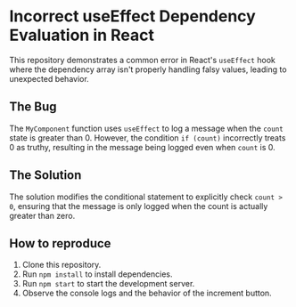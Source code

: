 # Incorrect useEffect Dependency Evaluation in React

This repository demonstrates a common error in React's `useEffect` hook where the dependency array isn't properly handling falsy values, leading to unexpected behavior.

## The Bug

The `MyComponent` function uses `useEffect` to log a message when the `count` state is greater than 0.  However, the condition `if (count)` incorrectly treats 0 as truthy, resulting in the message being logged even when `count` is 0.

## The Solution

The solution modifies the conditional statement to explicitly check `count > 0`, ensuring that the message is only logged when the count is actually greater than zero.

## How to reproduce

1. Clone this repository.
2. Run `npm install` to install dependencies.
3. Run `npm start` to start the development server.
4. Observe the console logs and the behavior of the increment button.
